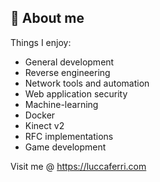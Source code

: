 ## 🔭 About me

Things I enjoy:

 - General development
 - Reverse engineering
 - Network tools and automation
 - Web application security
 - Machine-learning
 - Docker
 - Kinect v2
 - RFC implementations
 - Game development

Visit me @ https://luccaferri.com
